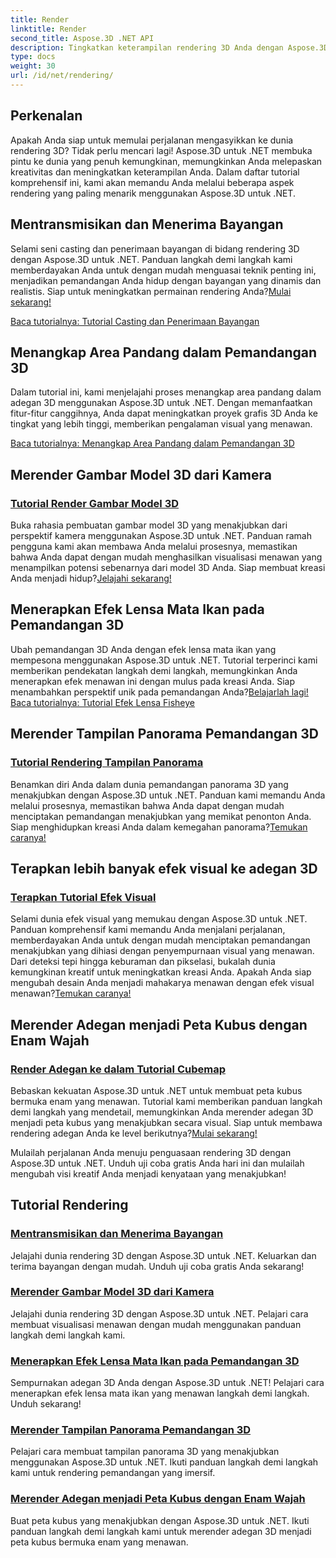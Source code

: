 ```yaml
---
title: Render
linktitle: Render
second_title: Aspose.3D .NET API
description: Tingkatkan keterampilan rendering 3D Anda dengan Aspose.3D untuk .NET! Ciptakan bayangan, ciptakan visualisasi menawan, terapkan efek lensa mata ikan, dan banyak lagi.
type: docs
weight: 30
url: /id/net/rendering/
---
```

## Perkenalan

Apakah Anda siap untuk memulai perjalanan mengasyikkan ke dunia rendering 3D? Tidak perlu mencari lagi! Aspose.3D untuk .NET membuka pintu ke dunia yang penuh kemungkinan, memungkinkan Anda melepaskan kreativitas dan meningkatkan keterampilan Anda. Dalam daftar tutorial komprehensif ini, kami akan memandu Anda melalui beberapa aspek rendering yang paling menarik menggunakan Aspose.3D untuk .NET.

## Mentransmisikan dan Menerima Bayangan
 Selami seni casting dan penerimaan bayangan di bidang rendering 3D dengan Aspose.3D untuk .NET. Panduan langkah demi langkah kami memberdayakan Anda untuk dengan mudah menguasai teknik penting ini, menjadikan pemandangan Anda hidup dengan bayangan yang dinamis dan realistis. Siap untuk meningkatkan permainan rendering Anda?[Mulai sekarang!](./cast-receive-shadows/)

[Baca tutorialnya: Tutorial Casting dan Penerimaan Bayangan](./cast-receive-shadows/)


## Menangkap Area Pandang dalam Pemandangan 3D
Dalam tutorial ini, kami menjelajahi proses menangkap area pandang dalam adegan 3D menggunakan Aspose.3D untuk .NET. Dengan memanfaatkan fitur-fitur canggihnya, Anda dapat meningkatkan proyek grafis 3D Anda ke tingkat yang lebih tinggi, memberikan pengalaman visual yang menawan.

[Baca tutorialnya: Menangkap Area Pandang dalam Pemandangan 3D](./capture-viewport/)


## Merender Gambar Model 3D dari Kamera
### [Tutorial Render Gambar Model 3D](./render-3d-model-image/)
 Buka rahasia pembuatan gambar model 3D yang menakjubkan dari perspektif kamera menggunakan Aspose.3D untuk .NET. Panduan ramah pengguna kami akan membawa Anda melalui prosesnya, memastikan bahwa Anda dapat dengan mudah menghasilkan visualisasi menawan yang menampilkan potensi sebenarnya dari model 3D Anda. Siap membuat kreasi Anda menjadi hidup?[Jelajahi sekarang!](./render-3d-model-image/)

## Menerapkan Efek Lensa Mata Ikan pada Pemandangan 3D
Ubah pemandangan 3D Anda dengan efek lensa mata ikan yang mempesona menggunakan Aspose.3D untuk .NET. Tutorial terperinci kami memberikan pendekatan langkah demi langkah, memungkinkan Anda menerapkan efek menawan ini dengan mulus pada kreasi Anda. Siap menambahkan perspektif unik pada pemandangan Anda?[Belajarlah lagi!](./fisheye-lens-effect-3d-scene/)
[Baca tutorialnya: Tutorial Efek Lensa Fisheye](./fisheye-lens-effect-3d-scene/)

## Merender Tampilan Panorama Pemandangan 3D
### [Tutorial Rendering Tampilan Panorama](./render-panorama-view/)
 Benamkan diri Anda dalam dunia pemandangan panorama 3D yang menakjubkan dengan Aspose.3D untuk .NET. Panduan kami memandu Anda melalui prosesnya, memastikan bahwa Anda dapat dengan mudah menciptakan pemandangan menakjubkan yang memikat penonton Anda. Siap menghidupkan kreasi Anda dalam kemegahan panorama?[Temukan caranya!](./render-panorama-view/)

## Terapkan lebih banyak efek visual ke adegan 3D
### [Terapkan Tutorial Efek Visual](./apply-visual-effects/)
Selami dunia efek visual yang memukau dengan Aspose.3D untuk .NET. Panduan komprehensif kami memandu Anda menjalani perjalanan, memberdayakan Anda untuk dengan mudah menciptakan pemandangan menakjubkan yang dihiasi dengan penyempurnaan visual yang menawan. Dari deteksi tepi hingga keburaman dan pikselasi, bukalah dunia kemungkinan kreatif untuk meningkatkan kreasi Anda. Apakah Anda siap mengubah desain Anda menjadi mahakarya menawan dengan efek visual menawan?[Temukan caranya!](./apply-visual-effects/)

## Merender Adegan menjadi Peta Kubus dengan Enam Wajah
### [Render Adegan ke dalam Tutorial Cubemap](./render-scene-cubemap/)
 Bebaskan kekuatan Aspose.3D untuk .NET untuk membuat peta kubus bermuka enam yang menawan. Tutorial kami memberikan panduan langkah demi langkah yang mendetail, memungkinkan Anda merender adegan 3D menjadi peta kubus yang menakjubkan secara visual. Siap untuk membawa rendering adegan Anda ke level berikutnya?[Mulai sekarang!](./render-scene-cubemap/)

Mulailah perjalanan Anda menuju penguasaan rendering 3D dengan Aspose.3D untuk .NET. Unduh uji coba gratis Anda hari ini dan mulailah mengubah visi kreatif Anda menjadi kenyataan yang menakjubkan!
## Tutorial Rendering
### [Mentransmisikan dan Menerima Bayangan](./cast-receive-shadows/)
Jelajahi dunia rendering 3D dengan Aspose.3D untuk .NET. Keluarkan dan terima bayangan dengan mudah. Unduh uji coba gratis Anda sekarang!
### [Merender Gambar Model 3D dari Kamera](./render-3d-model-image/)
Jelajahi dunia rendering 3D dengan Aspose.3D untuk .NET. Pelajari cara membuat visualisasi menawan dengan mudah menggunakan panduan langkah demi langkah kami.
### [Menerapkan Efek Lensa Mata Ikan pada Pemandangan 3D](./fisheye-lens-effect-3d-scene/)
Sempurnakan adegan 3D Anda dengan Aspose.3D untuk .NET! Pelajari cara menerapkan efek lensa mata ikan yang menawan langkah demi langkah. Unduh sekarang!
### [Merender Tampilan Panorama Pemandangan 3D](./render-panorama-view/)
Pelajari cara membuat tampilan panorama 3D yang menakjubkan menggunakan Aspose.3D untuk .NET. Ikuti panduan langkah demi langkah kami untuk rendering pemandangan yang imersif.
### [Merender Adegan menjadi Peta Kubus dengan Enam Wajah](./render-scene-cubemap/)
Buat peta kubus yang menakjubkan dengan Aspose.3D untuk .NET. Ikuti panduan langkah demi langkah kami untuk merender adegan 3D menjadi peta kubus bermuka enam yang menawan.